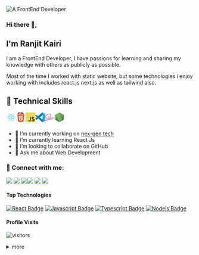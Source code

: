 ![A FrontEnd Developer]([https://www.linkpicture.com/q/gpi.jpg])

### Hi there 👋,

## I'm Ranjit Kairi

I am a FrontEnd Developer, I have passions for learning and sharing my knowledge with others as publicly as possible.

Most of the time I worked with static website, but some technologies i enjoy working with includes react.js next.js as well as tailwind also.

## 💼 Technical Skills

<img align="left" alt="React" width="26px" src="https://raw.githubusercontent.com/github/explore/80688e429a7d4ef2fca1e82350fe8e3517d3494d/topics/react/react.png" /> <img align="left" alt="HTML5" width="26px" src="https://raw.githubusercontent.com/github/explore/80688e429a7d4ef2fca1e82350fe8e3517d3494d/topics/html/html.png" /> <img align="left" alt="JavaScript" width="26px" src="https://raw.githubusercontent.com/github/explore/80688e429a7d4ef2fca1e82350fe8e3517d3494d/topics/javascript/javascript.png" /> <img align="left" alt="Visual Studio Code" width="26px" src="https://raw.githubusercontent.com/github/explore/80688e429a7d4ef2fca1e82350fe8e3517d3494d/topics/visual-studio-code/visual-studio-code.png" /> <img align="left" alt="Sass" width="26px" src="https://raw.githubusercontent.com/github/explore/80688e429a7d4ef2fca1e82350fe8e3517d3494d/topics/sass/sass.png" /> <img align="left" alt="Node.js" width="26px" src="https://raw.githubusercontent.com/github/explore/80688e429a7d4ef2fca1e82350fe8e3517d3494d/topics/nodejs/nodejs.png" /> <br />
<br />

- 🔭 I’m currently working on [nex-gen tech](https://www.nex-gen.tech/)
- 🌱 I’m currently learning React Js
- 👯 I’m looking to collaborate on GitHub
- 💬 Ask me about Web Development

### 🤝 Connect with me:

[<img src='https://img.shields.io/badge/GitHub-100000?style=for-the-badge&logo=github&logoColor=white'>](https://github.com/https://github.com/tsr-kairi) [<img src='https://img.shields.io/badge/LinkedIn-0077B5?style=for-the-badge&logo=linkedin&logoColor=white'>](https://www.linkedin.com/in/https://www.linkedin.com/in/ranjit-kairi-497485219//) [<img src='https://img.shields.io/badge/Facebook-1877F2?style=for-the-badge&logo=facebook&logoColor=white'>](https://www.facebook.com/https://www.facebook.com/profile.php?id=100076288817104)[<img src='https://img.shields.io/badge/Twitter-1DA1F2?style=for-the-badge&logo=twitter&logoColor=white'>](https://twitter.com/https://twitter.com/RanjitKairi2) [<img src='https://img.shields.io/badge/YouTube-FF0000?style=for-the-badge&logo=youtube&logoColor=white'>](https://www.youtube.com/channel/https://www.youtube.com/channel/UCgHqeOY7gKO3JU5zm2m_LeA/about) [<img src='https://img.shields.io/badge/Gmail-D14836?style=for-the-badge&logo=gmail&logoColor=white'>](ranjitkairi990@gmail.com)

#### Top Technologies

<!-- TODO: Make technologies links takes you to repositories -->

[![React Badge](https://img.shields.io/badge/-React-61DBFB?style=for-the-badge&labelColor=black&logo=react&logoColor=61DBFB)](#) [![Javascript Badge](https://img.shields.io/badge/-Javascript-F0DB4F?style=for-the-badge&labelColor=black&logo=javascript&logoColor=F0DB4F)](#) [![Typescript Badge](https://img.shields.io/badge/-Typescript-007acc?style=for-the-badge&labelColor=black&logo=typescript&logoColor=007acc)](#) [![Nodejs Badge](https://img.shields.io/badge/-Nodejs-3C873A?style=for-the-badge&labelColor=black&logo=node.js&logoColor=3C873A)](#)

#### Profile Visits

![visitors](https://visitor-badge.glitch.me/badge?page_id=tsr-kairi)

<details>
<summary>
  more
</summary>

#### For more information

  [portfolio](https://tsr-portfolio.vercel.app/)
- :email: [mail](ranjitkairi990@gmail.com)

<a href='https://archiveprogram.github.com/'><img src='https://raw.githubusercontent.com/acervenky/animated-github-badges/master/assets/acbadge.gif' width='40' height='40'></a> <a href='https://docs.github.com/en/developers'><img src='https://raw.githubusercontent.com/acervenky/animated-github-badges/master/assets/devbadge.gif' width='40' height='40'></a> <a href='https://github.com/pricing'><img src='https://raw.githubusercontent.com/acervenky/animated-github-badges/master/assets/pro.gif' width='40' height='40'></a> <a href='https://stars.github.com/'><img src='https://raw.githubusercontent.com/acervenky/animated-github-badges/master/assets/starbadge.gif' width='35' height='35'></a> <a href='https://docs.github.com/en/github/supporting-the-open-source-community-with-github-sponsors'><img src='https://raw.githubusercontent.com/acervenky/animated-github-badges/master/assets/sponsorbadge.gif' width='35' height='35'></a>

## 📈 GitHub Stats

<!--START_SECTION:waka-->

```text
HTML   15 hrs 41 mins        ████████████████████▓░░░░   82.29 %
Js         1 hr 50 mins      █████████▒░░░░░░░░░░░░░░░   09.61 %
Markdown     1 hr 27 mins    ██████░░░░░░░░░░░░░░░░░░░   07.63 %
Other        2 mins          ███░░░░░░░░░░░░░░░░░░░░░░   00.25 %
```

<!--END_SECTION:waka-->
